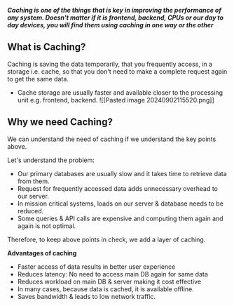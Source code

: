 ***Caching is one of the things that is key in improving the performance of any system. Doesn't matter if it is frontend, backend, CPUs or our day to day devices, you will find them using caching in one way or the other***

## What is Caching?

Caching is saving the data temporarily, that you frequently access, in a storage i.e. cache, so that you don't need to make a complete request again to get the same data.

* Cache storage are usually faster and available closer to the processing unit e.g. frontend, backend.
![[Pasted image 20240902115520.png]]

## Why we need Caching?

We can understand the need of caching if we understand the key points above.

Let's understand the problem:

- Our primary databases are usually slow and it takes time to retrieve data from them.
- Request for frequently accessed data adds unnecessary overhead to our server.
- In mission critical systems, loads on our server & database needs to be reduced.
- Some queries & API calls are expensive and computing them again and again is not optimal.

Therefore, to keep above points in check, we add a layer of caching.

**Advantages of caching**

- Faster access of data results in better user experience
- Reduces latency: No need to access main DB again for same data
- Reduces workload on main DB & server making it cost effective
- In many cases, because data is cached, it is available offline.
- Saves bandwidth & leads to low network traffic.